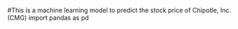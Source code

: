 #This is a machine learning model to predict the stock price of Chipotle, Inc. (CMG) 
import pandas as pd 

